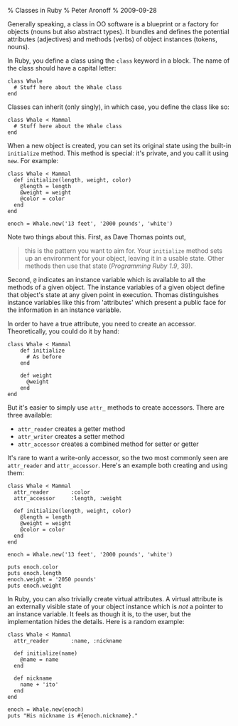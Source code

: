 % Classes in Ruby
% Peter Aronoff
% 2009-09-28

Generally speaking, a class in OO software is a blueprint or a factory for objects (nouns but also abstract types). It bundles and defines the potential attributes (adjectives) and methods (verbs) of object instances (tokens, nouns).

In Ruby, you define a class using the `class` keyword in a block. The name of the class should have a capital letter:

	class Whale
	  # Stuff here about the Whale class
	end

Classes can inherit (only singly), in which case, you define the class like so:

	class Whale < Mammal
	  # Stuff here about the Whale class
	end

When a new object is created, you can set its original state using the built-in `initialize` method. This method is special: it's private, and you call it using `new`. For example:

	class Whale < Mammal
	  def initialize(length, weight, color)
	    @length = length
		@weight = weight
		@color = color
	  end
	end

	enoch = Whale.new('13 feet', '2000 pounds', 'white')

Note two things about this. First, as Dave Thomas points out, 

> this is the pattern you want to aim for. Your `initialize` method sets up an environment for your object, leaving it in a usable state. Other methods then use that state (*Programming Ruby 1.9*, 39).

Second, `@` indicates an instance variable which is available to all the methods of a given object. The instance variables of a given object define that object's state at any given point in execution. Thomas distinguishes instance variables like this from 'attributes' which present a public face for the information in an instance variable.

In order to have a true attribute, you need to create an accessor. Theoretically, you could do it by hand:

	class Whale < Mammal
		def initialize
		  # As before
		end

		def weight
		  @weight
		end
	end

But it's easier to simply use `attr_` methods to create accessors. There are three available:

- `attr_reader` creates a getter method
- `attr_writer` creates a setter method
- `attr_accessor` creates a combined method for setter or getter

It's rare to want a write-only accessor, so the two most commonly seen are `attr_reader` and `attr_accessor`. Here's an example both creating and using them:

	class Whale < Mammal
	  attr_reader		:color
	  attr_accessor		:length, :weight

	  def initialize(length, weight, color)
	    @length = length
		@weight = weight
		@color = color
	  end
	end

	enoch = Whale.new('13 feet', '2000 pounds', 'white')

	puts enoch.color
	puts enoch.length
	enoch.weight = '2050 pounds'
	puts enoch.weight

In Ruby, you can also trivially create virtual attributes. A virtual attribute is an externally visible state of your object instance which is *not* a pointer to an instance variable. It feels as though it is, to the user, but the implementation hides the details. Here is a random example:

	class Whale < Mammal
	  attr_reader		:name, :nickname

	  def initialize(name)
	    @name = name
	  end

	  def nickname
	    name + 'ito'
	  end
	end

	enoch = Whale.new(enoch)
	puts "His nickname is #{enoch.nickname}."
